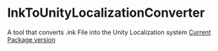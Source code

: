 # InkToUnityLocalizationConverter
A tool that converts .ink File into the Unity Localization system
[Current Package version](https://github.com/SFillip/InkToUnityLocalizationConverter/blob/downloads/InkToUnityConverter.unitypackage)
